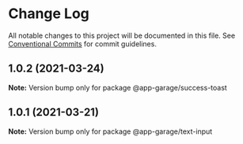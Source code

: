 # Change Log

All notable changes to this project will be documented in this file.
See [Conventional Commits](https://conventionalcommits.org) for commit guidelines.

## 1.0.2 (2021-03-24)

**Note:** Version bump only for package @app-garage/success-toast





## 1.0.1 (2021-03-21)

**Note:** Version bump only for package @app-garage/text-input
